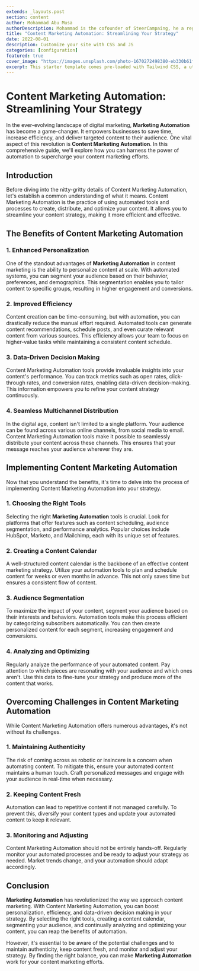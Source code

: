 ```yaml
---
extends: _layouts.post
section: content
author: Mohammad Abu Musa
authorDescription: Mohammad is the cofounder of SteerCampaing, he a regular contributor of Mautic
title: "Content Marketing Automation: Streamlining Your Strategy"
date: 2022-08-01
description: Customize your site with CSS and JS
categories: [configuration]
featured: true
cover_image: "https://images.unsplash.com/photo-1670272498380-eb330b61f3cd?ixlib=rb-4.0.3&ixid=MnwxMjA3fDB8MHxwaG90by1wYWdlfHx8fGVufDB8fHx8&auto=format&fit=crop&w=2070&q=80"
excerpt: This starter template comes pre-loaded with Tailwind CSS, a utility CSS framework that allows you to customize and build complex designs without touching a line of CSS.
---
```


# Content Marketing Automation: Streamlining Your Strategy

In the ever-evolving landscape of digital marketing, **Marketing Automation** has become a game-changer. It empowers businesses to save time, increase efficiency, and deliver targeted content to their audience. One vital aspect of this revolution is **Content Marketing Automation**. In this comprehensive guide, we'll explore how you can harness the power of automation to supercharge your content marketing efforts.

## Introduction

Before diving into the nitty-gritty details of Content Marketing Automation, let's establish a common understanding of what it means. Content Marketing Automation is the practice of using automated tools and processes to create, distribute, and optimize your content. It allows you to streamline your content strategy, making it more efficient and effective.

## The Benefits of Content Marketing Automation

### 1. Enhanced Personalization

One of the standout advantages of **Marketing Automation** in content marketing is the ability to personalize content at scale. With automated systems, you can segment your audience based on their behavior, preferences, and demographics. This segmentation enables you to tailor content to specific groups, resulting in higher engagement and conversions.

### 2. Improved Efficiency

Content creation can be time-consuming, but with automation, you can drastically reduce the manual effort required. Automated tools can generate content recommendations, schedule posts, and even curate relevant content from various sources. This efficiency allows your team to focus on higher-value tasks while maintaining a consistent content schedule.

### 3. Data-Driven Decision Making

Content Marketing Automation tools provide invaluable insights into your content's performance. You can track metrics such as open rates, click-through rates, and conversion rates, enabling data-driven decision-making. This information empowers you to refine your content strategy continuously.

### 4. Seamless Multichannel Distribution

In the digital age, content isn't limited to a single platform. Your audience can be found across various online channels, from social media to email. Content Marketing Automation tools make it possible to seamlessly distribute your content across these channels. This ensures that your message reaches your audience wherever they are.

## Implementing Content Marketing Automation

Now that you understand the benefits, it's time to delve into the process of implementing Content Marketing Automation into your strategy.

### 1. Choosing the Right Tools

Selecting the right **Marketing Automation** tools is crucial. Look for platforms that offer features such as content scheduling, audience segmentation, and performance analytics. Popular choices include HubSpot, Marketo, and Mailchimp, each with its unique set of features.

### 2. Creating a Content Calendar

A well-structured content calendar is the backbone of an effective content marketing strategy. Utilize your automation tools to plan and schedule content for weeks or even months in advance. This not only saves time but ensures a consistent flow of content.

### 3. Audience Segmentation

To maximize the impact of your content, segment your audience based on their interests and behaviors. Automation tools make this process efficient by categorizing subscribers automatically. You can then create personalized content for each segment, increasing engagement and conversions.

### 4. Analyzing and Optimizing

Regularly analyze the performance of your automated content. Pay attention to which pieces are resonating with your audience and which ones aren't. Use this data to fine-tune your strategy and produce more of the content that works.

## Overcoming Challenges in Content Marketing Automation

While Content Marketing Automation offers numerous advantages, it's not without its challenges.

### 1. Maintaining Authenticity

The risk of coming across as robotic or insincere is a concern when automating content. To mitigate this, ensure your automated content maintains a human touch. Craft personalized messages and engage with your audience in real-time when necessary.

### 2. Keeping Content Fresh

Automation can lead to repetitive content if not managed carefully. To prevent this, diversify your content types and update your automated content to keep it relevant.

### 3. Monitoring and Adjusting

Content Marketing Automation should not be entirely hands-off. Regularly monitor your automated processes and be ready to adjust your strategy as needed. Market trends change, and your automation should adapt accordingly.

## Conclusion

**Marketing Automation** has revolutionized the way we approach content marketing. With Content Marketing Automation, you can boost personalization, efficiency, and data-driven decision making in your strategy. By selecting the right tools, creating a content calendar, segmenting your audience, and continually analyzing and optimizing your content, you can reap the benefits of automation.

However, it's essential to be aware of the potential challenges and to maintain authenticity, keep content fresh, and monitor and adjust your strategy. By finding the right balance, you can make **Marketing Automation** work for your content marketing efforts.
